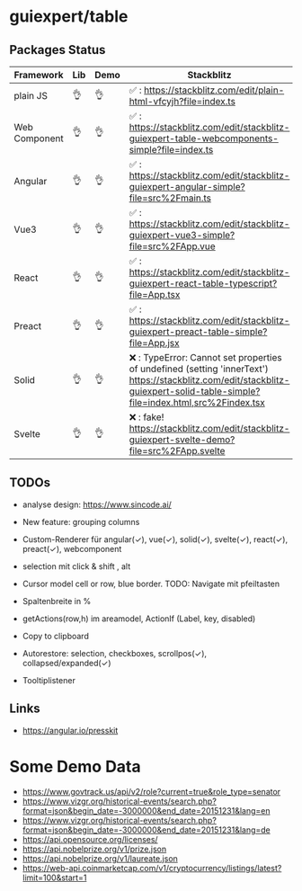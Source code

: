 # guiexpert/table

## Packages Status

| Framework     | Lib | Demo | Stackblitz                                                                                                                                                                                         |
|---------------|-----|------|----------------------------------------------------------------------------------------------------------------------------------------------------------------------------------------------------|
| plain JS      | 👌  | 👌   | ✅ : https://stackblitz.com/edit/plain-html-vfcyjh?file=index.ts                                                                                                                                    |
| Web Component | 👌  | 👌   | ✅ : https://stackblitz.com/edit/stackblitz-guiexpert-table-webcomponents-simple?file=index.ts                                                                                                                                                                                              |
| Angular       | 👌  | 👌   | ✅ : https://stackblitz.com/edit/stackblitz-guiexpert-angular-simple?file=src%2Fmain.ts                                                                                                             |
| Vue3          | 👌  | 👌   | ✅ : https://stackblitz.com/edit/stackblitz-guiexpert-vue3-simple?file=src%2FApp.vue                                                                                                                |
| React         | 👌  | 👌   | ✅ : https://stackblitz.com/edit/stackblitz-guiexpert-react-table-typescript?file=App.tsx                                                                                                           |
| Preact        | 👌  | 👌   | ✅ : https://stackblitz.com/edit/stackblitz-guiexpert-preact-table-simple?file=App.jsx                                                                                                              |
| Solid         | 👌  | 👌   | ❌ : TypeError: Cannot set properties of undefined (setting 'innerText')  <br/>https://stackblitz.com/edit/stackblitz-guiexpert-solid-table-simple?file=index.html,src%2Findex.tsx |
| Svelte        | 👌  | 👌   | ❌ : fake!  https://stackblitz.com/edit/stackblitz-guiexpert-svelte-demo?file=src%2FApp.svelte                                                                                                      |




## TODOs
- analyse design: https://www.sincode.ai/
- New feature: grouping columns
- Custom-Renderer für angular(✓), vue(✓), solid(✓), svelte(✓), react(✓), preact(✓), webcomponent

- selection mit click & shift , alt
- Cursor model cell or row, blue border. TODO: Navigate mit pfeiltasten
- Spaltenbreite in %

- getActions(row,h) im areamodel, ActionIf (Label, key, disabled)
- Copy to clipboard
- Autorestore: selection, checkboxes, scrollpos(✓), collapsed/expanded(✓)
- Tooltiplistener

## Links

- https://angular.io/presskit

# Some Demo Data

- https://www.govtrack.us/api/v2/role?current=true&role_type=senator
- https://www.vizgr.org/historical-events/search.php?format=json&begin_date=-3000000&end_date=20151231&lang=en
- https://www.vizgr.org/historical-events/search.php?format=json&begin_date=-3000000&end_date=20151231&lang=de
- https://api.opensource.org/licenses/
- https://api.nobelprize.org/v1/prize.json
- https://api.nobelprize.org/v1/laureate.json
- https://web-api.coinmarketcap.com/v1/cryptocurrency/listings/latest?limit=100&start=1
